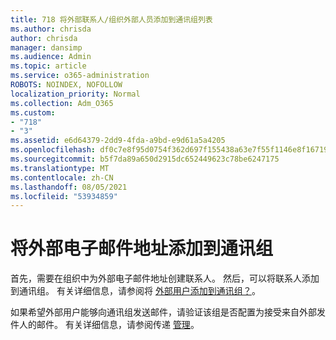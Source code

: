```yaml
---
title: 718 将外部联系人/组织外部人员添加到通讯组列表
ms.author: chrisda
author: chrisda
manager: dansimp
ms.audience: Admin
ms.topic: article
ms.service: o365-administration
ROBOTS: NOINDEX, NOFOLLOW
localization_priority: Normal
ms.collection: Adm_O365
ms.custom:
- "718"
- "3"
ms.assetid: e6d64379-2dd9-4fda-a9bd-e9d61a5a4205
ms.openlocfilehash: df0c7e8f95d0754f362d697f155438a63e7f55f1146e8f1671932c380186baf4
ms.sourcegitcommit: b5f7da89a650d2915dc652449623c78be6247175
ms.translationtype: MT
ms.contentlocale: zh-CN
ms.lasthandoff: 08/05/2021
ms.locfileid: "53934859"
---
```

# <a name="add-external-email-addresses-to-a-distribution-group"></a>将外部电子邮件地址添加到通讯组

首先，需要在组织中为外部电子邮件地址创建联系人。 然后，可以将联系人添加到通讯组。 有关详细信息，请参阅将 [外部用户添加到通讯组？](https://support.office.com/client/caa0f310-0bb7-48e3-8ad2-cb358b53bbba)。

如果希望外部用户能够向通讯组发送邮件，请验证该组是否配置为接受来自外部发件人的邮件。 有关详细信息，请参阅传递 [管理](https://technet.microsoft.com/library/bb124513.aspx#deliverymanagement)。
